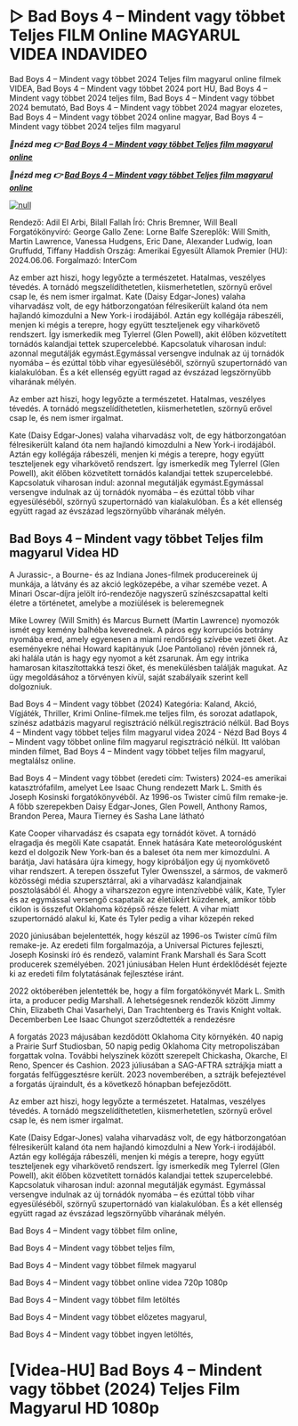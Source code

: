<h1>▷ Bad Boys 4 – Mindent vagy többet Teljes FILM Online MAGYARUL VIDEA INDAVIDEO</h1>

Bad Boys 4 – Mindent vagy többet 2024 Teljes film magyarul online filmek VIDEA, Bad Boys 4 – Mindent vagy többet 2024 port HU, Bad Boys 4 – Mindent vagy többet 2024 teljes film, Bad Boys 4 – Mindent vagy többet 2024 bemutató, Bad Boys 4 – Mindent vagy többet 2024 magyar elozetes, Bad Boys 4 – Mindent vagy többet 2024 online magyar, Bad Boys 4 – Mindent vagy többet 2024 teljes film magyarul

<p><b><I>🔴nézd meg 👉 <a href="https://t.co/Sh3sJqrfkl" rel="noopener">Bad Boys 4 – Mindent vagy többet Teljes film magyarul online</a></I></b></p>

<p><b><I>🔴nézd meg 👉 <a href="https://t.co/Sh3sJqrfkl" rel="noopener">Bad Boys 4 – Mindent vagy többet Teljes film magyarul online</a></I></b></p>

[![null](https://static.wixstatic.com/media/855a25_043b5abeb4ae4d35ac003198e7fe56ed~mv2.gif)](https://t.co/Sh3sJqrfkl)

Rendező: Adil El Arbi, Bilall Fallah
Író: Chris Bremner, Will Beall
Forgatókönyvíró: George Gallo
Zene: Lorne Balfe
Szereplők: Will Smith, Martin Lawrence, Vanessa Hudgens, Eric Dane, Alexander Ludwig, Ioan Gruffudd, Tiffany Haddish
Ország: Amerikai Egyesült Államok
Premier (HU): 2024.06.06.
Forgalmazó: InterCom

Az ember azt hiszi, hogy legyőzte a természetet. Hatalmas, veszélyes tévedés. A tornádó megszelídíthetetlen, kiismerhetetlen, szörnyű erővel csap le, és nem ismer irgalmat. Kate (Daisy Edgar-Jones) valaha viharvadász volt, de egy hátborzongatóan félresikerült kaland óta nem hajlandó kimozdulni a New York-i irodájából. Aztán egy kollégája rábeszéli, menjen ki mégis a terepre, hogy együtt teszteljenek egy viharkövető rendszert. Így ismerkedik meg Tylerrel (Glen Powell), akit élőben közvetített tornádós kalandjai tettek szupercelebbé. Kapcsolatuk viharosan indul: azonnal megutálják egymást.Egymással versengve indulnak az új tornádók nyomába – és ezúttal több vihar egyesüléséből, szörnyű szupertornádó van kialakulóban. És a két ellenség együtt ragad az évszázad legszörnyűbb viharának mélyén.

Az ember azt hiszi, hogy legyőzte a természetet. Hatalmas, veszélyes tévedés. A tornádó megszelídíthetetlen, kiismerhetetlen, szörnyű erővel csap le, és nem ismer irgalmat.

Kate (Daisy Edgar-Jones) valaha viharvadász volt, de egy hátborzongatóan félresikerült kaland óta nem hajlandó kimozdulni a New York-i irodájából. Aztán egy kollégája rábeszéli, menjen ki mégis a terepre, hogy együtt teszteljenek egy viharkövető rendszert. Így ismerkedik meg Tylerrel (Glen Powell), akit élőben közvetített tornádós kalandjai tettek szupercelebbé. Kapcsolatuk viharosan indul: azonnal megutálják egymást.Egymással versengve indulnak az új tornádók nyomába – és ezúttal több vihar egyesüléséből, szörnyű szupertornádó van kialakulóban. És a két ellenség együtt ragad az évszázad legszörnyűbb viharának mélyén.

<h2>Bad Boys 4 – Mindent vagy többet Teljes film magyarul Videa HD </h2>

A Jurassic-, a Bourne- és az Indiana Jones-filmek producereinek új munkája, a látvány és az akció legközepébe, a vihar szemébe vezet. A Minari Oscar-díjra jelölt író-rendezője nagyszerű színészcsapattal kelti életre a történetet, amelybe a moziülések is beleremegnek

Mike Lowrey (Will Smith) és Marcus Burnett (Martin Lawrence) nyomozók ismét egy kemény balhéba keverednek. A páros egy korrupciós botrány nyomába ered, amely egyenesen a miami rendőrség szívébe vezeti őket.
Az eseményekre néhai Howard kapitányuk (Joe Pantoliano) révén jönnek rá, aki halála után is hagy egy nyomot a két zsarunak. Ám egy intrika hamarosan kitaszítottakká teszi őket, és menekülésben találják magukat. Az ügy megoldásához a törvényen kívül, saját szabályaik szerint kell dolgozniuk.

Bad Boys 4 – Mindent vagy többet (2024) Kategória: Kaland, Akció, Vígjáték, Thriller, Krimi Online-filmek.me teljes film, és sorozat adatlapok, színész adatbázis magyarul regisztráció nélkül.regisztráció nélkül. Bad Boys 4 – Mindent vagy többet teljes film magyarul videa 2024 - Nézd Bad Boys 4 – Mindent vagy többet online film magyarul regisztráció nélkül. Itt valóban minden filmet, Bad Boys 4 – Mindent vagy többet teljes film magyarul, megtalálsz online.

Bad Boys 4 – Mindent vagy többet (eredeti cím: Twisters) 2024-es amerikai katasztrófafilm, amelyet Lee Isaac Chung rendezett Mark L. Smith és Joseph Kosinski forgatókönyvéből. Az 1996-os Twister című film remake-je. A főbb szerepekben Daisy Edgar-Jones, Glen Powell, Anthony Ramos, Brandon Perea, Maura Tierney és Sasha Lane látható

Kate Cooper viharvadász és csapata egy tornádót követ. A tornádó elragadja és megöli Kate csapatát. Ennek hatására Kate meteorológusként kezd el dolgozik New York-ban és a baleset óta nem mer kimozdulni. A barátja, Javi hatására újra kimegy, hogy kipróbáljon egy új nyomkövető vihar rendszert. A terepen összefut Tyler Owensszel, a sármos, de vakmerő közösségi média szupersztárral, aki a viharvadász kalandjainak posztolásából él. Ahogy a viharszezon egyre intenzívebbé válik, Kate, Tyler és az egymással versengő csapataik az életükért küzdenek, amikor több ciklon is összefut Oklahoma középső része felett. A vihar miatt szupertornádó alakul ki, Kate és Tyler pedig a vihar közepén reked

2020 júniusában bejelentették, hogy készül az 1996-os Twister című film remake-je. Az eredeti film forgalmazója, a Universal Pictures fejleszti, Joseph Kosinski író és rendező, valamint Frank Marshall és Sara Scott producerek személyében. 2021 júniusában Helen Hunt érdeklődését fejezte ki az eredeti film folytatásának fejlesztése iránt.

2022 októberében jelentették be, hogy a film forgatókönyvét Mark L. Smith írta, a producer pedig Marshall. A lehetségesnek rendezők között Jimmy Chin, Elizabeth Chai Vasarhelyi, Dan Trachtenberg és Travis Knight voltak. Decemberben Lee Isaac Chungot szerződtették a rendezésre

A forgatás 2023 májusában kezdődött Oklahoma City környékén. 40 napig a Prairie Surf Studiosban, 50 napig pedig Oklahoma City metropoliszában forgattak volna. További helyszínek között szerepelt Chickasha, Okarche, El Reno, Spencer és Cashion. 2023 júliusában a SAG-AFTRA sztrájkja miatt a forgatás felfüggesztésre került. 2023 novemberében, a sztrájk befejeztével a forgatás újraindult, és a következő hónapban befejeződött.

Az ember azt hiszi, hogy legyőzte a természetet. Hatalmas, veszélyes tévedés. A tornádó megszelídíthetetlen, kiismerhetetlen, szörnyű erővel csap le, és nem ismer irgalmat.

Kate (Daisy Edgar-Jones) valaha viharvadász volt, de egy hátborzongatóan félresikerült kaland óta nem hajlandó kimozdulni a New York-i irodájából. Aztán egy kollégája rábeszéli, menjen ki mégis a terepre, hogy együtt teszteljenek egy viharkövető rendszert. Így ismerkedik meg Tylerrel (Glen Powell), akit élőben közvetített tornádós kalandjai tettek szupercelebbé. Kapcsolatuk viharosan indul: azonnal megutálják egymást.
Egymással versengve indulnak az új tornádók nyomába – és ezúttal több vihar egyesüléséből, szörnyű szupertornádó van kialakulóban. És a két ellenség együtt ragad az évszázad legszörnyűbb viharának mélyén.

Bad Boys 4 – Mindent vagy többet film online,

Bad Boys 4 – Mindent vagy többet teljes film,

Bad Boys 4 – Mindent vagy többet filmek magyarul

Bad Boys 4 – Mindent vagy többet online videa 720p 1080p

Bad Boys 4 – Mindent vagy többet film letöltés

Bad Boys 4 – Mindent vagy többet előzetes magyarul,

Bad Boys 4 – Mindent vagy többet ingyen letöltés,

# [Videa-HU] Bad Boys 4 – Mindent vagy többet (2024) Teljes Film Magyarul HD 1080p
